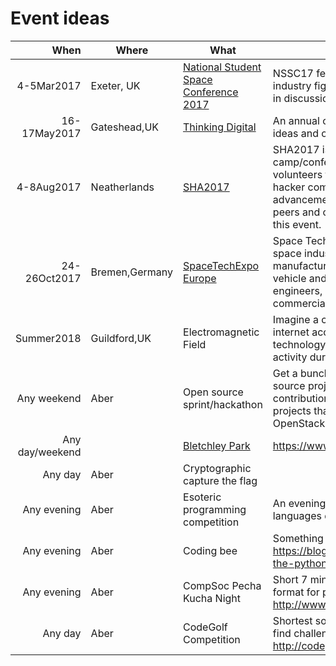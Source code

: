 Event ideas
===========

|When          |Where        |What     | Description  |
|-------------:|--------     |---------| -------------|
|4-5Mar2017    |Exeter, UK   |[National Student Space Conference 2017](http://ukseds.org/get-involved/nssc-2017/)| NSSC17 features talks by leading space science and industry figures, a careers fair, and opportunities to take part in discussions and networking events. |
|16-17May2017  |Gateshead,UK |[Thinking Digital](http://www.tdcncl.com/)| An annual conference for those curious about technology, ideas and our future http://www.tdcncl.com/ |
|4-8Aug2017    |Neatherlands |[SHA2017](https://sha2017.org/)|SHA2017 is a non profit outdoor Hacker camp/conference.The festival is organized for and by volunteers from and around all facets of the international hacker community. Knowledge sharing, technological advancement, experimentation, connecting with your hacker peers and of course hacking are some of the core values of this event. |
|24-26Oct2017 |Bremen,Germany|  [SpaceTechExpo Europe](http://www.spacetechexpo.eu/)| Space Tech Expo & Conference Europe gives the European space industry a focused marketplace for the design, manufacturing and testing of spacecraft, satellite, launch vehicle and space-related technologies, bringing together engineers, systems integrators, contractors and suppliers in commercial, government and military space.  |
|Summer2018    |Guildford,UK |Electromagnetic Field|Imagine a camping festival with a power grid and high-speed internet access; a temporary village of geeks, crafters, and technology enthusiasts that's lit up by night, and buzzing with activity during the day. https://www.emfcamp.org/ |
|Any weekend     |Aber         |Open source sprint/hackathon|Get a bunch of people who are somewhat involved in an open source project to lead and help new people make some contribution to that open source project. Examples of projects that we can probably get people to help out: OpenStack, MediaWiki, LibreOffice.|
|Any day/weekend |             |[Bletchley Park](https://www.bletchleypark.org.uk)|https://www.bletchleypark.org.uk/ ||
|Any day         |Aber         | Cryptographic capture the flag| |
|Any evening    |Aber         |Esoteric programming competition|An evening of attempting to make esoteric programming languages do some things.|
|Any evening    |Aber         |Coding bee| Something similar to https://blogs.dropbox.com/developers/2013/07/introducing-the-python-bee/ |
|Any evening    |Aber         |CompSoc Pecha Kucha Night  | Short 7 minute presentations on various topics, nice informal format for people to show off personal projects or interests. http://www.pechakucha.org/|
|Any day        |Aber         |CodeGolf Competition       | Shortest solution in bytes to a problem wins! Good place to find challenges and rules - http://codegolf.stackexchange.com/|
